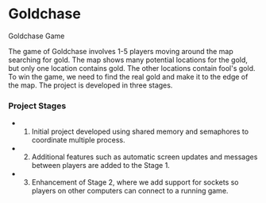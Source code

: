 # Goldchase

Goldchase Game

The game of Goldchase involves 1-5 players moving around the map searching for gold. The map shows many potential locations for the gold, but only one location contains gold. The other locations contain fool's gold. To win the game, we need to find the real gold and make it to the edge of the map. The project is developed in three stages.

### Project Stages ###

* 1. Initial project developed using shared memory and semaphores to coordinate multiple process.
* 2. Additional features such as automatic screen updates and messages between players are added to the Stage 1.
* 3. Enhancement of Stage 2, where we add support for sockets so players on other computers can connect to a running game.
